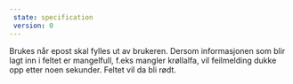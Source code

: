 ```yaml
---
 state: specification
 version: 0
---
```

Brukes når epost skal fylles ut av brukeren. Dersom informasjonen som blir lagt inn i feltet er mangelfull, f.eks mangler krøllalfa, vil feilmelding dukke opp etter noen sekunder. Feltet vil da bli rødt.

